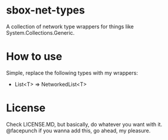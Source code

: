 # sbox-net-types
A collection of network type wrappers for things like System.Collections.Generic.

# How to use

Simple, replace the following types with my wrappers:

- List\<T\> => NetworkedList\<T\>

# License

Check LICENSE.MD, but basically, do whatever you want with it.
@facepunch if you wanna add this, go ahead, my pleasure.
